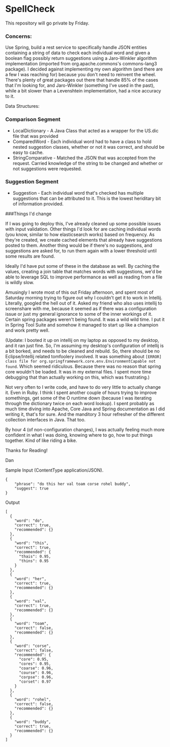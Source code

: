 # SpellCheck

This repository will go private by Friday.

### Concerns:

Use Spring, build a rest service to specifically handle JSON entities containing a string of data to check each individual word and given a boolean flag possibly return suggestions using a Jaro-Winkler algorithm implementation (imported from org.apache.commons's commons-lang3 package). I decided against implementing my own algorithm (and there are a few I was reaching for) because you don't need to reinvent the wheel. There's plenty of great packages out there that handle 85% of the cases that I'm looking for, and Jaro-Winkler (something I've used in the past), while a bit slower than a Levenshtein implementation, had a nice accuracy to it.

Data Structures:
### Comparison Segment
- LocalDictionary - A Java Class that acted as a wrapper for the US.dic file that was provided
- ComparedWord - Each individual word had to have a class to hold nested suggestion classes, whether or not it was correct, and should be easy to cache.
- StringComparative - Matched the JSON that was accepted from the request. Carried knowledge of the string to be changed and whether or not suggestions were requested.

### Suggestion Segment
- Suggestion - Each individual word that's checked has multiple suggestions that can be attributed to it. This is the lowest heriditary bit of information provided.

###Things I'd change

If I was going to deploy this, I've already cleaned up some possible issues with input validation. Other things I'd look for are caching individual words (you know, similar to how elasticsearch works) based on frequency. As they're created, we create cached elements that already have suggestions posted to them. Another thing would be if there's no suggestions, and suggestions are asked for, to run them again with a lower threshold until some results are found. 

Ideally I'd have put some of these in the database as well. By caching the values, creating a join table that matches words with suggestions, we'd be able to leverage SQL to improve performance as well as reading from a file is wildly slow.

Amusingly I wrote most of this out Friday afternoon, and spent most of Saturday morning trying to figure out why I couldn't get it to work in Intellij. Literally, googled the hell out of it. Asked my friend who also uses intellij to screenshare with me, because it seemed as if there was a configuration issue or just my general ignorance to some of the inner workings of it. Certain spring packages weren't being found. It was a wild wild time. I put it in Spring Tool Suite and somehow it managed to start up like a champion and work pretty well.

(Update: I booted it up on intellij on my laptop as opposed to my desktop, and it ran just fine. So, I'm assuming my desktop's configuration of intellij is a bit borked, and needs to be cleaned and rebuild. So, there should be no Eclipse/Intellij related tomfoolery involved. It was something about `[ERROR] class file for org.springframework.core.env.EnvironmentCapable not found`. Which seemed ridiculous. Because there was no reason that spring core wouldn't be loaded. It was in my external files. I spent more time debugging that than actually working on this, which was frustrating.)

Not very often to I write code, and have to do very little to actually change it. Even in Ruby. I think I spent another couple of hours trying to improve somethings, get some of the O runtime down (because I was iterating through the dictionary twice on each word lookup). I spent probably as much time diving into Apache, Core Java and Spring documentation as I did writing it, that's for sure. And the manditory 3 hour refresher of the different collection interfaces in Java. That too.

By hour 4 (of non-configuration changes), I was actually feeling much more confident in what I was doing, knowing where to go, how to put things together. Kind of like riding a bike.

Thanks for Reading!

Dan

Sample Input (ContentType application/JSON).

```
{
	"phrase": "do this her val toam corse rohel buddy",
	"suggest": true
}
```

Output
```
[
  {
    "word": "do",
    "correct": true,
    "recommended": {}
  },
  {
    "word": "this",
    "correct": true,
    "recommended": {
      "thais": 0.95,
      "thins": 0.95
    }
  },
  {
    "word": "her",
    "correct": true,
    "recommended": {}
  },
  {
    "word": "val",
    "correct": true,
    "recommended": {}
  },
  {
    "word": "toam",
    "correct": false,
    "recommended": {}
  },
  {
    "word": "corse",
    "correct": false,
    "recommended": {
      "core": 0.95,
      "cores": 0.95,
      "coarse": 0.96,
      "course": 0.96,
      "corpse": 0.96,
      "corset": 0.97
    }
  },
  {
    "word": "rohel",
    "correct": false,
    "recommended": {}
  },
  {
    "word": "buddy",
    "correct": true,
    "recommended": {}
  }
]
```

